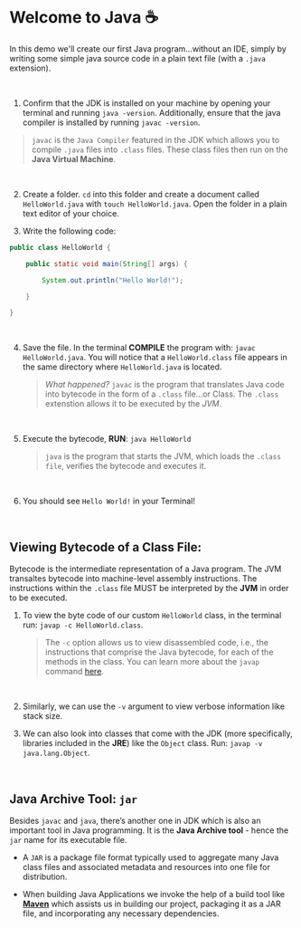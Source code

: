 # Welcome to Java :coffee:
In this demo we'll create our first Java program...without an IDE, simply by writing some simple java source code in a plain text file (with a `.java` extension).

<br>

1. Confirm that the JDK is installed on your machine by opening your terminal and running `java -version`.  Additionally, ensure that the java compiler is installed by running `javac -version`.

> `javac` is the `Java Compiler` featured in the JDK which allows you to compile `.java` files into `.class` files.  These class files then run on the **Java Virtual Machine**.

<br>

2. Create a folder. `cd` into this folder and create a document called `HelloWorld.java` with `touch HelloWorld.java`. Open the folder in a plain text editor of your choice.

3. Write the following code:

```java
public class HelloWorld {

    public static void main(String[] args) {

        System.out.println("Hello World!");

    } 

}
```

<br>

4. Save the file. In the terminal **COMPILE** the program with: `javac HelloWorld.java`.  You will notice that a `HelloWorld.class` file appears in the same directory where `HelloWorld.java` is located.
    
    > *What happened?* `javac` is the program that translates Java code into bytecode in the form of a `.class` file...or Class. The `.class` extenstion allows it to be executed by the *JVM*.

<br>

5. Execute the bytecode, **RUN**: `java HelloWorld`

    > `java` is the program that starts the JVM, which loads the `.class file`, verifies the bytecode and executes it.
    
<br>

6. You should see `Hello World!` in your Terminal!

<br>

## Viewing Bytecode of a Class File:
Bytecode is the intermediate representation of a Java program. The JVM transaltes bytecode into machine-level assembly instructions. The instructions within the `.class` file MUST be interpreted by the **JVM** in order to be executed.

1. To view the byte code of our custom `HelloWorld` class, in the terminal run: `javap -c HelloWorld.class`.

    > The `-c` option allows us to view disassembled code, i.e., the instructions that comprise the Java bytecode, for each of the methods in the class.  You can learn more about the `javap` command [here](https://docs.oracle.com/javase/7/docs/technotes/tools/windows/javap.html).
    
<br>

2. Similarly, we can use the `-v` argument to view verbose information like stack size.

3. We can also look into classes that come with the JDK (more specifically, libraries included in the **JRE**) like the `Object` class. Run: `javap -v java.lang.Object`.

<br>

## Java Archive Tool: `jar`
Besides `javac` and `java`, there’s another one in JDK which is also an important tool in Java programming. It is the **Java Archive tool** - hence the `jar` name for its executable file.

- A `JAR` is a package file format typically used to aggregate many Java class files and associated metadata and resources into one file for distribution.

- When building Java Applications we invoke the help of a build tool like [**Maven**](https://www.youtube.com/watch?v=2axtcJHP0RA) which assists us in building our project, packaging it as a JAR file, and incorporating any necessary dependencies.



